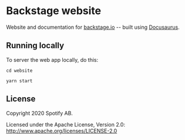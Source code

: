 # Backstage website

Website and documentation for [backstage.io](http://backstage.io) -- built using [Docusaurus](https://docusaurus.io/en/).

## Running locally

To server the web app locally, do this:
```
cd website

yarn start
```

## License
Copyright 2020 Spotify AB.

Licensed under the Apache License, Version 2.0: http://www.apache.org/licenses/LICENSE-2.0
